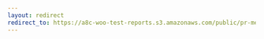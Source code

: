 ```yaml
---
layout: redirect
redirect_to: https://a8c-woo-test-reports.s3.amazonaws.com/public/pr-merge/41520/api/index.html
---
```


